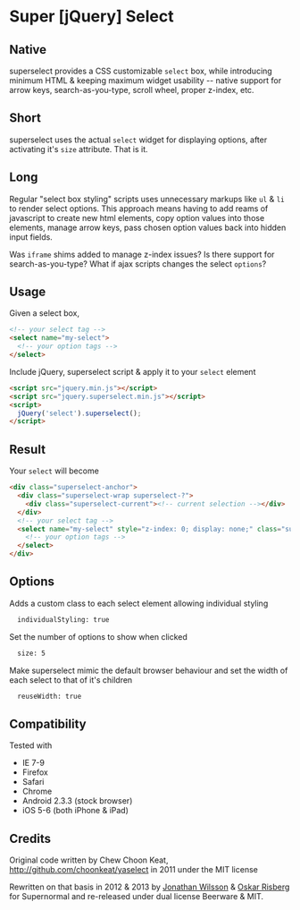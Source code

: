 # Super [jQuery] Select

## Native

superselect provides a CSS customizable ``select`` box, while introducing minimum HTML & keeping maximum widget usability -- native support for arrow keys, search-as-you-type, scroll wheel, proper z-index, etc.

## Short

superselect uses the actual ``select`` widget for displaying options, after activating it's ``size`` attribute. That is it.

## Long

Regular "select box styling" scripts uses unnecessary markups like ``ul`` & ``li`` to render select options. This approach means having to add reams of javascript to create new html elements, copy option values into those elements, manage arrow keys, pass chosen option values back into hidden input fields.

Was ``iframe`` shims added to manage z-index issues? Is there support for search-as-you-type? What if ajax scripts changes the select ``options``?

## Usage

Given a select box,

```html
<!-- your select tag -->
<select name="my-select">
  <!-- your option tags -->
</select>
```

Include jQuery, superselect script & apply it to your ``select`` element

```html
<script src="jquery.min.js"></script>
<script src="jquery.superselect.min.js"></script>
<script>
  jQuery('select').superselect();
</script>
```

## Result

Your ``select`` will become

```html
<div class="superselect-anchor">
  <div class="superselect-wrap superselect-?">
    <div class="superselect-current"><!-- current selection --></div>
  </div>
  <!-- your select tag -->
  <select name="my-select" style="z-index: 0; display: none;" class="superselect-select" size="?">
    <!-- your option tags -->
  </select>
</div>
```

## Options

Adds a custom class to each select element allowing individual styling
```html
  individualStyling: true
```

Set the number of options to show when clicked
```html
  size: 5
```

Make superselect mimic the default browser behaviour and set the width of each select to that of it's children
```html
  reuseWidth: true
```

## Compatibility 

Tested with
* IE 7-9
* Firefox
* Safari
* Chrome
* Android 2.3.3 (stock browser)
* iOS 5-6 (both iPhone & iPad)

## Credits

Original code written by Chew Choon Keat, http://github.com/choonkeat/yaselect in 2011 under the MIT license

Rewritten on that basis in 2012 & 2013 by [Jonathan Wilsson](https://github.com/jwilsson) & [Oskar Risberg](https://github.com/kokarn) for Supernormal and re-released under dual license Beerware & MIT.
